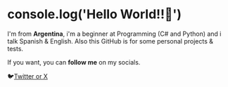 # console.log('Hello World!!👋')
I'm from **Argentina**, i'm a beginner at Programming (C# and Python) and i talk Spanish & English. Also this GitHub is for some personal projects & tests.

If you want, you can **follow me** on my socials.

🐦[Twitter or X](https://twitter.com/ImOni_xx "Twitter Profile")
